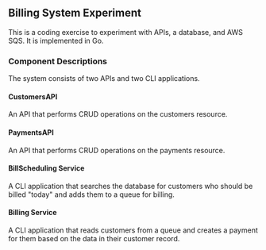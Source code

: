 ## Billing System Experiment

This is a coding exercise to experiment with APIs, a database, and AWS SQS.  It is implemented in Go.

### Component Descriptions

The system consists of two APIs and two CLI applications.

#### CustomersAPI

An API that performs CRUD operations on the customers resource.

#### PaymentsAPI

An API that performs CRUD operations on the payments resource.

#### BillScheduling Service

A CLI application that searches the database for customers who should be billed "today" and adds them to a queue for billing.

#### Billing Service

A CLI application that reads customers from a queue and creates a payment for them based on the data in their customer record.


